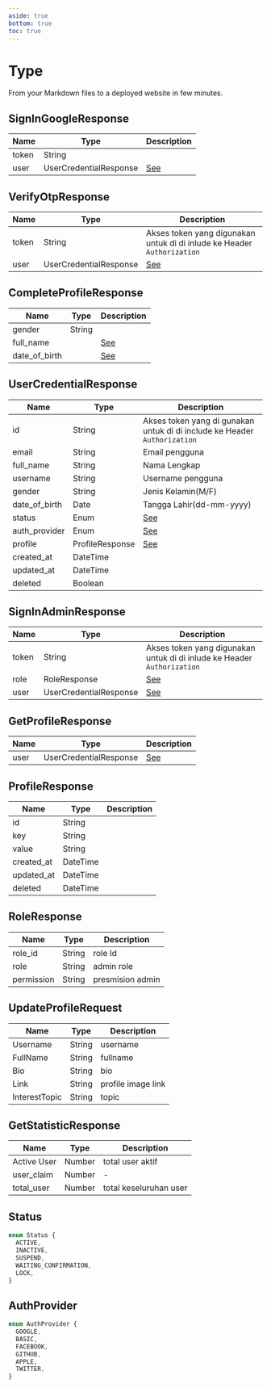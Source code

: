 ```yaml
---
aside: true
bottom: true
toc: true
---
```


# Type

From your Markdown files to a deployed website in few minutes.

## SignInGoogleResponse

| Name  | Type                   | Description                         |
| ----- | ---------------------- | ----------------------------------- |
| token | String                 |                                     |
| user  | UserCredentialResponse | [See](/type#usercredentialresponse) |

## VerifyOtpResponse

| Name  | Type                   | Description                                                             |
| ----- | ---------------------- | ----------------------------------------------------------------------- |
| token | String                 | Akses token yang digunakan untuk di di inlude ke Header `Authorization` |
| user  | UserCredentialResponse | [See](/type#usercredentialresponse)                                     |

## CompleteProfileResponse

| Name          | Type   | Description                         |
| ------------- | ------ | ----------------------------------- |
| gender        | String |                                     |
| full_name     |        | [See](/type#usercredentialresponse) |
| date_of_birth |        | [See](/type#usercredentialresponse) |

## UserCredentialResponse

| Name          | Type            | Description                                                               |
| ------------- | --------------- | ------------------------------------------------------------------------- |
| id            | String          | Akses token yang di gunakan untuk di di include ke Header `Authorization` |
| email         | String          | Email pengguna                                                            |
| full_name     | String          | Nama Lengkap                                                              |
| username      | String          | Username pengguna                                                         |
| gender        | String          | Jenis Kelamin(M/F)                                                        |
| date_of_birth | Date            | Tangga Lahir(dd-mm-yyyy)                                                  |
| status        | Enum            | [See](/type#status)                                                       |
| auth_provider | Enum            | [See](/type#authprovider)                                                 |
| profile       | ProfileResponse | [See](/type#profileresponse)                                              |
| created_at    | DateTime        |                                                                           |
| updated_at    | DateTime        |                                                                           |
| deleted       | Boolean         |                                                                           |

## SignInAdminResponse

| Name  | Type                   | Description                                                             |
| ----- | ---------------------- | ----------------------------------------------------------------------- |
| token | String                 | Akses token yang digunakan untuk di di inlude ke Header `Authorization` |
| role  | RoleResponse           | [See](/type#roleresponse)                                               |
| user  | UserCredentialResponse | [See](/type#usercredentialresponse)                                     |

## GetProfileResponse

| Name | Type                   | Description                         |
| ---- | ---------------------- | ----------------------------------- |
| user | UserCredentialResponse | [See](/type#usercredentialresponse) |

## ProfileResponse

| Name       | Type     | Description |
| ---------- | -------- | ----------- |
| id         | String   |             |
| key        | String   |             |
| value      | String   |             |
| created_at | DateTime |             |
| updated_at | DateTime |             |
| deleted    | DateTime |             |

## RoleResponse

| Name       | Type   | Description      |
| ---------- | ------ | ---------------- |
| role_id    | String | role Id          |
| role       | String | admin role       |
| permission | String | presmision admin |

## UpdateProfileRequest

| Name          | Type   | Description        |
| ------------- | ------ | ------------------ |
| Username      | String | username           |
| FullName      | String | fullname           |
| Bio           | String | bio                |
| Link          | String | profile image link |
| InterestTopic | String | topic              |

## GetStatisticResponse

| Name        | Type   | Description            |
| ----------- | ------ | ---------------------- |
| Active User | Number | total user aktif       |
| user_claim  | Number | -                      |
| total_user  | Number | total keseluruhan user |

## Status

```typescript
enum Status {
  ACTIVE,
  INACTIVE,
  SUSPEND,
  WAITING_CONFIRMATION,
  LOCK,
}
```

## AuthProvider

```typescript
enum AuthProvider {
  GOOGLE,
  BASIC,
  FACEBOOK,
  GITHUB,
  APPLE,
  TWITTER,
}
```
